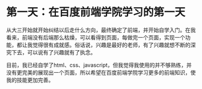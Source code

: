 # 第一天：在百度前端学院学习的第一天

​        从大三开始就开始纠结以后走什么方向，最终确定了前端，并开始自学入门。在我看来，前端没有后端那么枯燥，可以看得到页面，每做完一个页面，实现一个功能，都让我觉得很有成就感。俗话说，兴趣是最好的老师，有了兴趣就想不断的深究下去，可以说有了兴趣就有了执念。

​      目前，我已经自学了html、css、javascript，但我觉得我使用的并不够熟练，并没有更完美的展现出一个页面，所以希望在百度前端学院学习更多的前端知识，使我的技能更加完善。